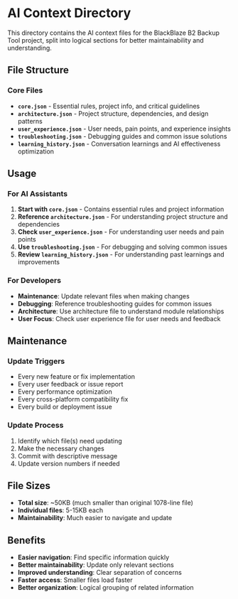 # AI Context Directory

This directory contains the AI context files for the BlackBlaze B2 Backup Tool project, split into logical sections for better maintainability and understanding.

## File Structure

### Core Files
- **`core.json`** - Essential rules, project info, and critical guidelines
- **`architecture.json`** - Project structure, dependencies, and design patterns
- **`user_experience.json`** - User needs, pain points, and experience insights
- **`troubleshooting.json`** - Debugging guides and common issue solutions
- **`learning_history.json`** - Conversation learnings and AI effectiveness optimization

## Usage

### For AI Assistants
1. **Start with `core.json`** - Contains essential rules and project information
2. **Reference `architecture.json`** - For understanding project structure and dependencies
3. **Check `user_experience.json`** - For understanding user needs and pain points
4. **Use `troubleshooting.json`** - For debugging and solving common issues
5. **Review `learning_history.json`** - For understanding past learnings and improvements

### For Developers
- **Maintenance**: Update relevant files when making changes
- **Debugging**: Reference troubleshooting guides for common issues
- **Architecture**: Use architecture file to understand module relationships
- **User Focus**: Check user experience file for user needs and feedback

## Maintenance

### Update Triggers
- Every new feature or fix implementation
- Every user feedback or issue report
- Every performance optimization
- Every cross-platform compatibility fix
- Every build or deployment issue

### Update Process
1. Identify which file(s) need updating
2. Make the necessary changes
3. Commit with descriptive message
4. Update version numbers if needed

## File Sizes
- **Total size**: ~50KB (much smaller than original 1078-line file)
- **Individual files**: 5-15KB each
- **Maintainability**: Much easier to navigate and update

## Benefits
- **Easier navigation**: Find specific information quickly
- **Better maintainability**: Update only relevant sections
- **Improved understanding**: Clear separation of concerns
- **Faster access**: Smaller files load faster
- **Better organization**: Logical grouping of related information
